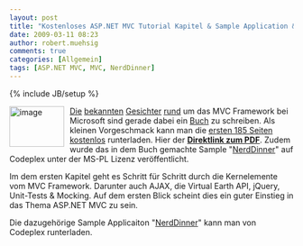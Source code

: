 ```yaml
---
layout: post
title: "Kostenloses ASP.NET MVC Tutorial Kapitel & Sample Application &quot;NerdDinner&quot;"
date: 2009-03-11 08:23
author: robert.muehsig
comments: true
categories: [Allgemein]
tags: [ASP.NET MVC, MVC, NerdDinner]
---
```

{% include JB/setup %}
<p><a href="{{BASE_PATH}}/assets/wp-images/image667.png"><img style="border-right: 0px; border-top: 0px; margin: 0px 10px 0px 0px; border-left: 0px; border-bottom: 0px" height="72" alt="image" src="{{BASE_PATH}}/assets/wp-images/image-thumb645.png" width="97" align="left" border="0" /></a><a href="http://weblogs.asp.net/scottgu/default.aspx">Die</a> <a href="http://haacked.com/">bekannten</a> <a href="http://blog.wekeroad.com/blog/">Gesichter</a> <a href="http://www.hanselman.com/blog/">rund</a> um das MVC Framework bei Microsoft sind gerade dabei ein <a href="http://www.amazon.com/gp/product/0470384611?ie=UTF8&amp;tag=scoblo04-20&amp;linkCode=xm2&amp;camp=1789&amp;creativeASIN=0470384611">Buch</a> zu schreiben. Als kleinen Vorgeschmack kann man die <a href="http://weblogs.asp.net/scottgu/archive/2009/03/10/free-asp-net-mvc-ebook-tutorial.aspx">ersten 185 Seiten kostenlos</a> runterladen. Hier der <strong><a href="http://aspnetmvcbook.s3.amazonaws.com/aspnetmvc-nerdinner_v1.pdf">Direktlink zum PDF</a></strong>. Zudem wurde das in dem Buch gemachte Sample &quot;<a href="http://nerddinner.codeplex.com/">NerdDinner</a>&quot; auf Codeplex unter der MS-PL Lizenz ver&#246;ffentlicht.</p> 
<!--more-->
  <p>Im dem ersten Kapitel geht es Schritt f&#252;r Schritt durch die Kernelemente vom MVC Framework. Darunter auch AJAX, die Virtual Earth API, jQuery, Unit-Tests &amp; Mocking. Auf dem ersten Blick scheint dies ein guter Einstieg in das Thema ASP.NET MVC zu sein.</p>  <p>Die dazugeh&#246;rige Sample Applicaiton &quot;<a href="http://nerddinner.codeplex.com/">NerdDinner</a>&quot; kann man von Codeplex runterladen.</p>
